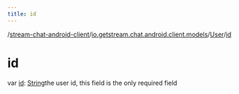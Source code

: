 ```yaml
---
title: id
---
```

/[stream-chat-android-client](../../index.md)/[io.getstream.chat.android.client.models](../index.md)/[User](index.md)/[id](id.md)  
  
  
  
# id  
var [id](id.md): [String](https://kotlinlang.org/api/latest/jvm/stdlib/kotlin/-string/index.html)the user id, this field is the only required field
